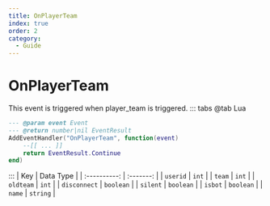 ```yaml
---
title: OnPlayerTeam
index: true
order: 2
category:
  - Guide
---
```


# OnPlayerTeam
This event is triggered when player_team is triggered.
::: tabs
@tab Lua
```lua
--- @param event Event
--- @return number|nil EventResult
AddEventHandler("OnPlayerTeam", function(event)
    --[[ ... ]]
    return EventResult.Continue
end)
```

:::
|      Key     | Data Type |
| :----------: | :-------: |
|   `userid`   |   `int`   |
|    `team`    |   `int`   |
|   `oldteam`  |   `int`   |
| `disconnect` | `boolean` |
|   `silent`   | `boolean` |
|    `isbot`   | `boolean` |
|    `name`    |  `string` |